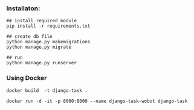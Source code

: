### Installaton:

```
## install required module
pip install -r requirements.txt

## create db file
python manage.py makemigrations
python manage.py migrate

## run
python manage.py runserver

```

### Using Docker

```
docker build  -t django-task .

docker run -d -it -p 8000:8000 --name django-task-wobot django-task
```